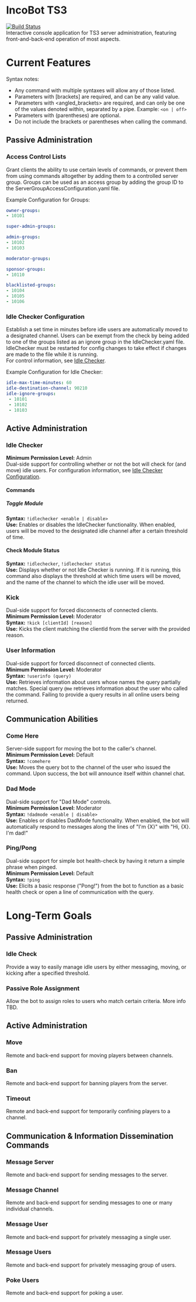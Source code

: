 # IncoBot TS3
[![Build Status](https://travis-ci.org/somefriggnidiot/IncoBot-TS3.svg?branch=master)](https://travis-ci.org/somefriggnidiot/IncoBot-TS3)  
Interactive console application for TS3 server administration, featuring front-and-back-end operation of most aspects.

# Current Features
Syntax notes:
- Any command with multiple syntaxes will allow any of those listed.
- Parameters with [brackets] are required, and can be any valid value.
- Parameters with <angled_brackets> are required, and can only be one of the values denoted 
within, separated by a pipe. Example: `<on | off>` 
- Parameters with (parentheses) are optional.
- Do not include the brackets or parentheses when calling the command.

## Passive Administration
### Access Control Lists
Grant clients the ability to use certain levels of commands, or prevent them from using commands 
altogether by adding them to a controlled server group. Groups can be used as an access group by 
adding the group ID to the ServerGroupAccessConfiguration.yaml file.

Example Configuration for Groups:
```yaml
owner-groups:
- 10101

super-admin-groups:

admin-groups:
- 10102
- 10103

moderator-groups:

sponsor-groups:
- 10110

blacklisted-groups:
- 10104
- 10105
- 10106
```
  
### Idle Checker Configuration
Establish a set time in minutes before idle users are automatically moved to a designated channel. Users can be exempt from the check by being added to one of the groups listed as an ignore
group in the IdleChecker.yaml file. IdleChecker must be restarted for config changes to take 
effect if changes are made to the file while it is running.  
For control information, see [Idle Checker](#idle-checker).

Example Configuration for Idle Checker:
```yaml
idle-max-time-minutes: 60
idle-destination-channel: 90210
idle-ignore-groups:
 - 10101
 - 10102
 - 10103
```

## Active Administration
### Idle Checker
**Minimum Permission Level:** Admin  
Dual-side support for controlling whether or not the bot will check for (and move) idle users.
For configuration information, see [Idle Checker Configuration](#idle-checker-configuration).

#### Commands
##### Toggle Module
**Syntax:** `!idlechecker <enable | disable>`  
**Use:** Enables or disables the IdleChecker functionality. When enabled, users will be moved to 
the designated idle channel after a certain threshold of time.  

#### Check Module Status
**Syntax:** `!idlechecker`, `!idlechecker status`  
**Use:** Displays whether or not Idle Checker is running. If it is running, this command also displays the threshold at which time users will be moved, and the name of the channel to which the idle user will be moved.
  
### Kick
Dual-side support for forced disconnects of connected clients.  
**Minimum Permission Level:** Moderator  
**Syntax:** `!kick [clientId] [reason]`  
**Use:** Kicks the client matching the clientId from the server with the provided reason.

### User Information
Dual-side support for forced disconnect of connected clients.  
**Minimum Permission Level:** Moderator  
**Syntax:** `!userinfo (query)`  
**Use:** Retrieves information about users whose names the query partially matches. Special query `@me` retrieves information about the user who called the command. Failing to provide a query results in all online users being returned.
    
## Communication Abilities
### Come Here
Server-side support for moving the bot to the caller's channel.  
**Minimum Permission Level:** Default  
**Syntax:** `!comehere`  
**Use:** Moves the query bot to the channel of the user who issued the command. Upon success, the bot will announce itself within channel chat.

### Dad Mode
Dual-side support for "Dad Mode" controls.  
**Minimum Permission Level:** Moderator  
**Syntax:**  `!dadmode <enable | disable>`  
**Use:** Enables or disables DadMode functionality. When enabled, the bot will automatically respond to messages along the lines of "I'm {X}" with "Hi, {X}. I'm dad!"

### Ping/Pong
Dual-side support for simple bot health-check by having it return a simple phrase when pinged.  
**Minimum Permission Level:** Default  
**Syntax:** `!ping`  
**Use:** Elicits a basic response ("Pong!") from the bot to function as a basic health check or open a line of communication with the query.  
  
# Long-Term Goals  
## Passive Administration
### Idle Check 
Provide a way to easily manage idle users by either messaging, moving, or kicking after a specified threshold. 
### Passive Role Assignment
Allow the bot to assign roles to users who match certain criteria. More info TBD.

## Active Administration
### Move
Remote and back-end support for moving players between channels.
### Ban
Remote and back-end support for banning players from the server.
### Timeout
Remote and back-end support for temporarily confining players to a channel.

## Communication & Information Dissemination Commands
### Message Server
Remote and back-end support for sending messages to the server.
### Message Channel
Remote and back-end support for sending messages to one or many individual channels.
### Message User
Remote and back-end support for privately messaging a single user.
### Message Users
Remote and back-end support for privately messaging group of users.
### Poke Users
Remote and back-end support for poking a user.
